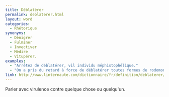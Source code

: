 ```yaml
---
title: Déblatérer
permalink: deblaterer.html
layout: word
categories:
  - Rhétorique
synonyms:
  - Dénigrer
  - Fulminer
  - Invectiver
  - Médire
  - Vitupérer.
examples:
  - "Arrêtez de déblatérer, vil individu méphistophélique."
  - "On a pris du retard à force de déblatérer toutes formes de rodomontades…"
link: http://www.linternaute.com/dictionnaire/fr/definition/deblaterer/
---
```


Parler avec virulence contre quelque chose ou quelqu'un.

